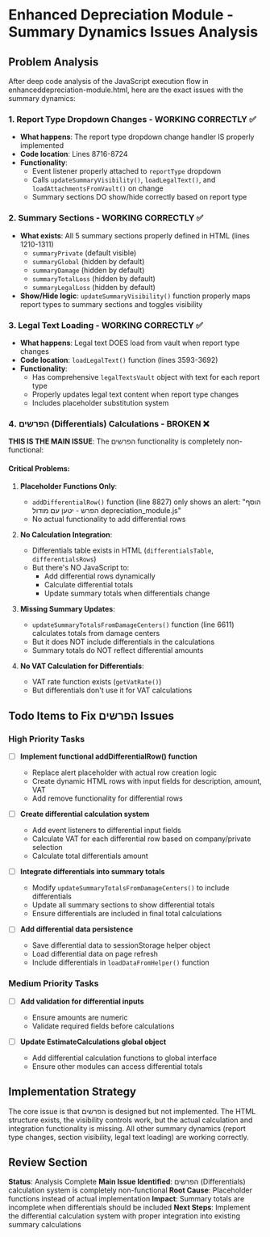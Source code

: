 # Enhanced Depreciation Module - Summary Dynamics Issues Analysis

## Problem Analysis

After deep code analysis of the JavaScript execution flow in enhanceddepreciation-module.html, here are the exact issues with the summary dynamics:

### 1. Report Type Dropdown Changes - WORKING CORRECTLY ✅
- **What happens**: The report type dropdown change handler IS properly implemented
- **Code location**: Lines 8716-8724
- **Functionality**: 
  - Event listener properly attached to `reportType` dropdown
  - Calls `updateSummaryVisibility()`, `loadLegalText()`, and `loadAttachmentsFromVault()` on change
  - Summary sections DO show/hide correctly based on report type

### 2. Summary Sections - WORKING CORRECTLY ✅
- **What exists**: All 5 summary sections properly defined in HTML (lines 1210-1311)
  - `summaryPrivate` (default visible)
  - `summaryGlobal` (hidden by default)
  - `summaryDamage` (hidden by default) 
  - `summaryTotalLoss` (hidden by default)
  - `summaryLegalLoss` (hidden by default)
- **Show/Hide logic**: `updateSummaryVisibility()` function properly maps report types to summary sections and toggles visibility

### 3. Legal Text Loading - WORKING CORRECTLY ✅
- **What happens**: Legal text DOES load from vault when report type changes
- **Code location**: `loadLegalText()` function (lines 3593-3692)
- **Functionality**: 
  - Has comprehensive `legalTextsVault` object with text for each report type
  - Properly updates legal text content when report type changes
  - Includes placeholder substitution system

### 4. הפרשים (Differentials) Calculations - BROKEN ❌

**THIS IS THE MAIN ISSUE**: The הפרשים functionality is completely non-functional:

#### Critical Problems:
1. **Placeholder Functions Only**: 
   - `addDifferentialRow()` function (line 8827) only shows an alert: "הוסף הפרש - יטען עם מודול depreciation_module.js"
   - No actual functionality to add differential rows

2. **No Calculation Integration**:
   - Differentials table exists in HTML (`differentialsTable`, `differentialsRows`)
   - But there's NO JavaScript to:
     - Add differential rows dynamically
     - Calculate differential totals
     - Update summary totals when differentials change

3. **Missing Summary Updates**:
   - `updateSummaryTotalsFromDamageCenters()` function (line 6611) calculates totals from damage centers
   - But it does NOT include differentials in the calculations
   - Summary totals do NOT reflect differential amounts

4. **No VAT Calculation for Differentials**:
   - VAT rate function exists (`getVatRate()`)
   - But differentials don't use it for VAT calculations

## Todo Items to Fix הפרשים Issues

### High Priority Tasks

- [ ] **Implement functional addDifferentialRow() function**
  - Replace alert placeholder with actual row creation logic
  - Create dynamic HTML rows with input fields for description, amount, VAT
  - Add remove functionality for differential rows

- [ ] **Create differential calculation system**
  - Add event listeners to differential input fields
  - Calculate VAT for each differential row based on company/private selection
  - Calculate total differentials amount

- [ ] **Integrate differentials into summary totals**
  - Modify `updateSummaryTotalsFromDamageCenters()` to include differentials
  - Update all summary sections to show differential totals
  - Ensure differentials are included in final total calculations

- [ ] **Add differential data persistence**
  - Save differential data to sessionStorage helper object
  - Load differential data on page refresh
  - Include differentials in `loadDataFromHelper()` function

### Medium Priority Tasks

- [ ] **Add validation for differential inputs**
  - Ensure amounts are numeric
  - Validate required fields before calculations

- [ ] **Update EstimateCalculations global object**
  - Add differential calculation functions to global interface
  - Ensure other modules can access differential totals

## Implementation Strategy

The core issue is that הפרשים is designed but not implemented. The HTML structure exists, the visibility controls work, but the actual calculation and integration functionality is missing. All other summary dynamics (report type changes, section visibility, legal text loading) are working correctly.

## Review Section

**Status**: Analysis Complete
**Main Issue Identified**: הפרשים (Differentials) calculation system is completely non-functional
**Root Cause**: Placeholder functions instead of actual implementation
**Impact**: Summary totals are incomplete when differentials should be included
**Next Steps**: Implement the differential calculation system with proper integration into existing summary calculations